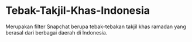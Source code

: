 # Tebak-Takjil-Khas-Indonesia
Merupakan filter Snapchat berupa tebak-tebakan takjil khas ramadan yang berasal dari berbagai daerah di Indonesia.
